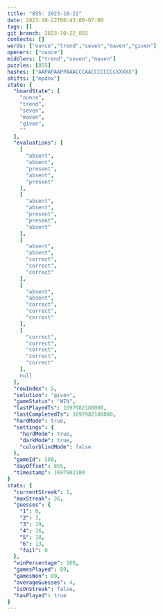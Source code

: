 ```yaml
---
title: "855: 2023-10-22"
date: 2023-10-22T06:43:00-07:00
tags: []
git_branch: 2023-10-22_855
contests: []
words: ["ounce","trend","seven","maven","given"]
openers: ["ounce"]
middlers: ["trend","seven","maven"]
puzzles: [855]
hashes: ["AAPAPAAPPAAACCCAACCCCCCCCXXXXX"]
shifts: ["mpdnx"]
state: {
  "boardState": [
    "ounce",
    "trend",
    "seven",
    "maven",
    "given",
    ""
  ],
  "evaluations": [
    [
      "absent",
      "absent",
      "present",
      "absent",
      "present"
    ],
    [
      "absent",
      "absent",
      "present",
      "present",
      "absent"
    ],
    [
      "absent",
      "absent",
      "correct",
      "correct",
      "correct"
    ],
    [
      "absent",
      "absent",
      "correct",
      "correct",
      "correct"
    ],
    [
      "correct",
      "correct",
      "correct",
      "correct",
      "correct"
    ],
    null
  ],
  "rowIndex": 5,
  "solution": "given",
  "gameStatus": "WIN",
  "lastPlayedTs": 1697982180000,
  "lastCompletedTs": 1697982180000,
  "hardMode": true,
  "settings": {
    "hardMode": true,
    "darkMode": true,
    "colorblindMode": false
  },
  "gameId": 580,
  "dayOffset": 855,
  "timestamp": 1697982180
}
stats: {
  "currentStreak": 1,
  "maxStreak": 36,
  "guesses": {
    "1": 0,
    "2": 3,
    "3": 19,
    "4": 36,
    "5": 18,
    "6": 13,
    "fail": 0
  },
  "winPercentage": 100,
  "gamesPlayed": 89,
  "gamesWon": 89,
  "averageGuesses": 4,
  "isOnStreak": false,
  "hasPlayed": true
}
---
```

<!-- more -->
